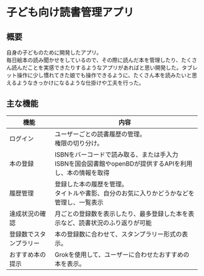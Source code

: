 # 子ども向け読書管理アプリ
## 概要
自身の子どものために開発したアプリ。<br/>
毎日絵本の読み聞かせをしているので、その際に読んだ本を管理したり、たくさん読んだことを実感できたりするようなアプリがあればと思い開発した。タブレット操作に少し慣れてきた娘でも操作できるように、たくさん本を読みたいと思えるようなきっかけになるような仕掛けや工夫を行った。

## 主な機能
| 機能 | 内容 |
|------|------|
|ログイン|ユーザーごとの読書履歴の管理。<br/>権限の切り分け。|
|本の登録|ISBNをバーコードで読み取る、または手入力<br/>ISBNを国会図書館やopenBDが提供するAPIを利用し、本の情報を取得|
|履歴管理|登録した本の履歴を管理。<br/>タイトルや書影、自分のお気に入りかどうかなどを管理し、一覧表示|
|達成状況の確認|月ごとの登録数を表示したり、最多登録した本を表示など、読書状況のふり返りが可能|
|登録数でスタンプラリー|本の登録数に合わせて、スタンプラリー形式の表示。|
|おすすめ本の提示|Grokを使用して、ユーザーに合わせたおすすめの本を表示。|

